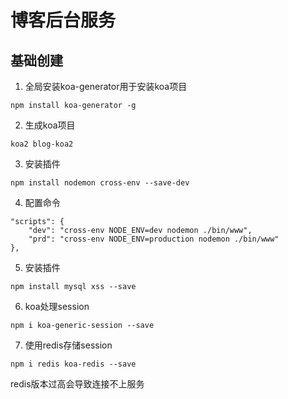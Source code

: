# 博客后台服务

## 基础创建
1. 全局安装koa-generator用于安装koa项目
```
npm install koa-generator -g
```
2. 生成koa项目
```
koa2 blog-koa2
```
3. 安装插件
```
npm install nodemon cross-env --save-dev
```
4. 配置命令
```
"scripts": {
    "dev": "cross-env NODE_ENV=dev nodemon ./bin/www",
    "prd": "cross-env NODE_ENV=production nodemon ./bin/www"
},
```
5. 安装插件
```
npm install mysql xss --save
```
6. koa处理session
```
npm i koa-generic-session --save
```
7. 使用redis存储session
```
npm i redis koa-redis --save
```
redis版本过高会导致连接不上服务